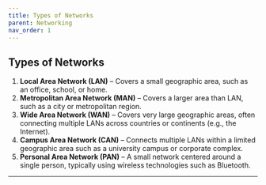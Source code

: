 ```yaml
---
title: Types of Networks
parent: Networking
nav_order: 1
---
```


## **Types of Networks**

1. **Local Area Network (LAN)** – Covers a small geographic area, such as an office, school, or home.
2. **Metropolitan Area Network (MAN)** – Covers a larger area than LAN, such as a city or metropolitan region.
3. **Wide Area Network (WAN)** – Covers very large geographic areas, often connecting multiple LANs across countries or continents (e.g., the Internet).
4. **Campus Area Network (CAN)** – Connects multiple LANs within a limited geographic area such as a university campus or corporate complex.
5. **Personal Area Network (PAN)** – A small network centered around a single person, typically using wireless technologies such as Bluetooth.

---